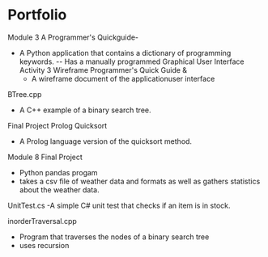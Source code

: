 # Portfolio

 Module 3 A Programmer's Quickguide-
- A Python application that contains a dictionary of programming keywords.
-- Has a manually programmed Graphical User Interface
  Activity 3 Wireframe Programmer's Quick Guide &
  - A wireframe document of the applicationuser interface


BTree.cpp
- A C++ example of a binary search tree.

Final Project Prolog Quicksort
- A Prolog language version of the quicksort method.


Module 8 Final Project
- Python pandas progam
- takes a csv file of weather data and formats as well as gathers statistics about the weather data.

UnitTest.cs
-A simple C# unit test that checks if an item is in stock.

inorderTraversal.cpp
- Program that traverses the nodes of a binary search tree
- uses recursion
